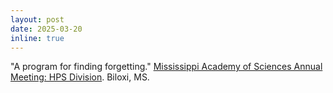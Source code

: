 ```yaml
---
layout: post
date: 2025-03-20
inline: true
---
```


"A program for finding forgetting." [Mississippi Academy of Sciences Annual Meeting: HPS Division](https://loighic.net/mas_hps/2025program/). Biloxi, MS.
